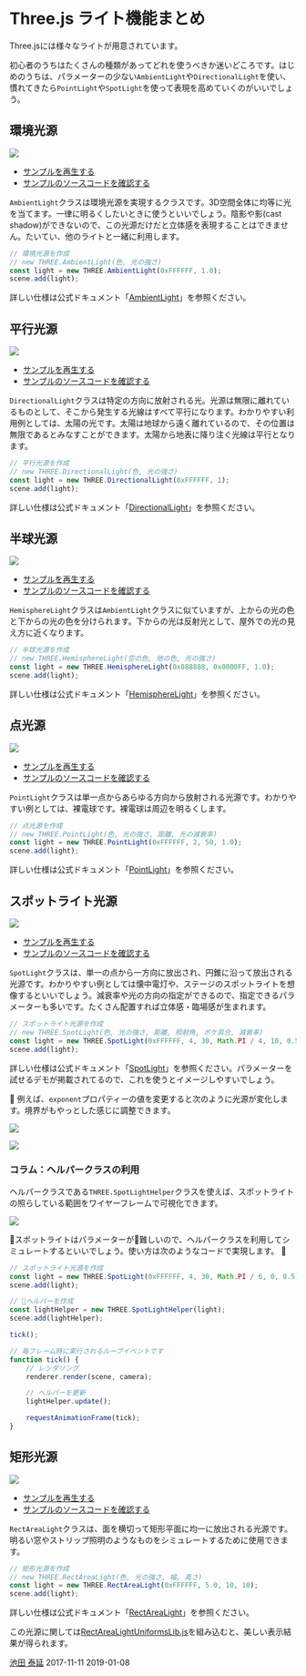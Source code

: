 # Three.js ライト機能まとめ

Three.jsには様々なライトが用意されています。

初心者のうちはたくさんの種類があってどれを使うべきか迷いどころです。はじめのうちは、パラメーターの少ない`AmbientLight`や`DirectionalLight`を使い、慣れてきたら`PointLight`や`SpotLight`を使って表現を高めていくのがいいでしょう。



## 環境光源


![](../imgs/light_ambient.png)

- [サンプルを再生する](https://ics-creative.github.io/tutorial-three/samples/light_ambient.html)
- [サンプルのソースコードを確認する](../samples/light_ambient.html)


`AmbientLight`クラスは環境光源を実現するクラスです。3D空間全体に均等に光を当てます。一律に明るくしたいときに使うといいでしょう。陰影や影(cast shadow)ができないので、この光源だけだと立体感を表現することはできません。たいてい、他のライトと一緒に利用します。



```js
// 環境光源を作成
// new THREE.AmbientLight(色, 光の強さ)
const light = new THREE.AmbientLight(0xFFFFFF, 1.0);
scene.add(light);
```

詳しい仕様は公式ドキュメント「[AmbientLight](https://threejs.org/docs/#api/lights/AmbientLight)」を参照ください。



## 平行光源

![](../imgs/light_directional.png)

- [サンプルを再生する](https://ics-creative.github.io/tutorial-three/samples/light_directional.html)
- [サンプルのソースコードを確認する](../samples/light_directional.html)


`DirectionalLight`クラスは特定の方向に放射される光。光源は無限に離れているものとして、そこから発生する光線はすべて平行になります。わかりやすい利用例としては、太陽の光です。太陽は地球から遠く離れているので、その位置は無限であるとみなすことができます。太陽から地表に降り注ぐ光線は平行となります。


```js
// 平行光源を作成
// new THREE.DirectionalLight(色, 光の強さ)
const light = new THREE.DirectionalLight(0xFFFFFF, 1);
scene.add(light);
```

詳しい仕様は公式ドキュメント「[DirectionalLight](https://threejs.org/docs/#api/lights/DirectionalLight)」を参照ください。



## 半球光源

![](../imgs/light_hemisphere.png)

- [サンプルを再生する](https://ics-creative.github.io/tutorial-three/samples/light_hemisphere.html)
- [サンプルのソースコードを確認する](../samples/light_hemisphere.html)


`HemisphereLight`クラスは`AmbientLight`クラスに似ていますが、上からの光の色と下からの光の色を分けられます。下からの光は反射光として、屋外での光の見え方に近くなります。

```js
// 半球光源を作成
// new THREE.HemisphereLight(空の色, 地の色, 光の強さ)
const light = new THREE.HemisphereLight(0x888888, 0x0000FF, 1.0);
scene.add(light);
```


詳しい仕様は公式ドキュメント「[HemisphereLight](https://threejs.org/docs/#api/lights/HemisphereLight)」を参照ください。



## 点光源


![](../imgs/light_point.png)

- [サンプルを再生する](https://ics-creative.github.io/tutorial-three/samples/light_point.html)
- [サンプルのソースコードを確認する](../samples/light_point.html)

`PointLight`クラスは単一点からあらゆる方向から放射される光源です。わかりやすい例としては、裸電球です。裸電球は周辺を明るくします。


```js
// 点光源を作成
// new THREE.PointLight(色, 光の強さ, 距離, 光の減衰率)
const light = new THREE.PointLight(0xFFFFFF, 2, 50, 1.0);
scene.add(light);
```

詳しい仕様は公式ドキュメント「[PointLight](https://threejs.org/docs/#api/lights/PointLight)」を参照ください。


## スポットライト光源

![](../imgs/light_spot.png)

- [サンプルを再生する](https://ics-creative.github.io/tutorial-three/samples/light_spot.html)
- [サンプルのソースコードを確認する](../samples/light_spot.html)

`SpotLight`クラスは、単一の点から一方向に放出され、円錐に沿って放出される光源です。わかりやすい例としては懐中電灯や、ステージのスポットライトを想像するといいでしょう。減衰率や光の方向の指定ができるので、指定できるパラメーターも多いです。たくさん配置すれば立体感・臨場感が生まれます。

```js
// スポットライト光源を作成
// new THREE.SpotLight(色, 光の強さ, 距離, 照射角, ボケ具合, 減衰率)
const light = new THREE.SpotLight(0xFFFFFF, 4, 30, Math.PI / 4, 10, 0.5);
scene.add(light);
```

詳しい仕様は公式ドキュメント「[SpotLight](https://threejs.org/docs/#api/lights/SpotLight)」を参照ください。パラメーターを試せるデモが掲載されてるので、これを使うとイメージしやすいでしょう。


例えば、`exponent`プロパティーの値を変更すると次のように光源が変化します。境界がもやっとした感じに調整できます。


![](../imgs/light_spot_exponent_0.png)


![](../imgs/light_spot_exponent_1.png)

### コラム：ヘルパークラスの利用



ヘルパークラスである`THREE.SpotLightHelper`クラスを使えば、スポットライトの照らしている範囲をワイヤーフレームで可視化できます。

![](../imgs/light_spot_helper.png)

スポットライトはパラメーターが難しいので、ヘルパークラスを利用してシミュレートするといいでしょう。使い方は次のようなコードで実現します。

```js
// スポットライト光源を作成
const light = new THREE.SpotLight(0xFFFFFF, 4, 30, Math.PI / 6, 0, 0.5);
scene.add(light);

// ヘルパーを作成
const lightHelper = new THREE.SpotLightHelper(light);
scene.add(lightHelper);

tick();

// 毎フレーム時に実行されるループイベントです
function tick() {
    // レンダリング
    renderer.render(scene, camera);

    // ヘルパーを更新
    lightHelper.update();

    requestAnimationFrame(tick);
}
```



## 矩形光源

![](../imgs/light_rectarea.png)

- [サンプルを再生する](https://ics-creative.github.io/tutorial-three/samples/light_rectarea.html)
- [サンプルのソースコードを確認する](../samples/light_rectarea.html)

`RectAreaLight`クラスは、面を横切って矩形平面に均一に放出される光源です。明るい窓やストリップ照明のようなものをシミュレートするために使用できます。

```js
// 矩形光源を作成
// new THREE.RectAreaLight(色, 光の強さ, 幅, 高さ)
const light = new THREE.RectAreaLight(0xFFFFFF, 5.0, 10, 10);
scene.add(light);
```

詳しい仕様は公式ドキュメント「[RectAreaLight](https://threejs.org/docs/#api/lights/RectAreaLight)」を参照ください。

この光源に関しては[RectAreaLightUniformsLib.js](https://threejs.org/examples/js/lights/RectAreaLightUniformsLib.js)を組み込むと、美しい表示結果が得られます。


<article-author>[池田 泰延](https://twitter.com/clockmaker)</article-author>
<article-date-published>2017-11-11</article-date-published>
<article-date-modified>2019-01-08</article-date-modified>
